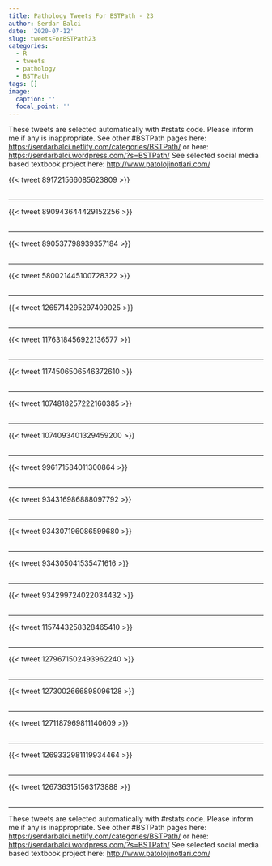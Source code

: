 ```yaml
---
title: Pathology Tweets For BSTPath - 23
author: Serdar Balci
date: '2020-07-12'
slug: tweetsForBSTPath23
categories:
  - R
  - tweets
  - pathology
  - BSTPath
tags: []
image:
  caption: ''
  focal_point: ''
---
```



These tweets are selected automatically with #rstats code. Please inform me if any is inappropriate.
See other #BSTPath pages here: https://serdarbalci.netlify.com/categories/BSTPath/  or here: https://serdarbalci.wordpress.com/?s=BSTPath/ 
See selected social media based textbook project here: http://www.patolojinotlari.com/

{{< tweet 891721566085623809 >}}
<br>
<br>
<hr>
{{< tweet 890943644429152256 >}}
<br>
<br>
<hr>
{{< tweet 890537798939357184 >}}
<br>
<br>
<hr>
{{< tweet 580021445100728322 >}}
<br>
<br>
<hr>
{{< tweet 1265714295297409025 >}}
<br>
<br>
<hr>
{{< tweet 1176318456922136577 >}}
<br>
<br>
<hr>
{{< tweet 1174506506546372610 >}}
<br>
<br>
<hr>
{{< tweet 1074818257222160385 >}}
<br>
<br>
<hr>
{{< tweet 1074093401329459200 >}}
<br>
<br>
<hr>
{{< tweet 996171584011300864 >}}
<br>
<br>
<hr>
{{< tweet 934316986888097792 >}}
<br>
<br>
<hr>
{{< tweet 934307196086599680 >}}
<br>
<br>
<hr>
{{< tweet 934305041535471616 >}}
<br>
<br>
<hr>
{{< tweet 934299724022034432 >}}
<br>
<br>
<hr>
{{< tweet 1157443258328465410 >}}
<br>
<br>
<hr>
{{< tweet 1279671502493962240 >}}
<br>
<br>
<hr>
{{< tweet 1273002666898096128 >}}
<br>
<br>
<hr>
{{< tweet 1271187969811140609 >}}
<br>
<br>
<hr>
{{< tweet 1269332981119934464 >}}
<br>
<br>
<hr>
{{< tweet 1267363151563173888 >}}
<br>
<br>
<hr>


These tweets are selected automatically with #rstats code. Please inform me if any is inappropriate.
See other #BSTPath pages here: https://serdarbalci.netlify.com/categories/BSTPath/  or here: https://serdarbalci.wordpress.com/?s=BSTPath/ 
See selected social media based textbook project here: http://www.patolojinotlari.com/
